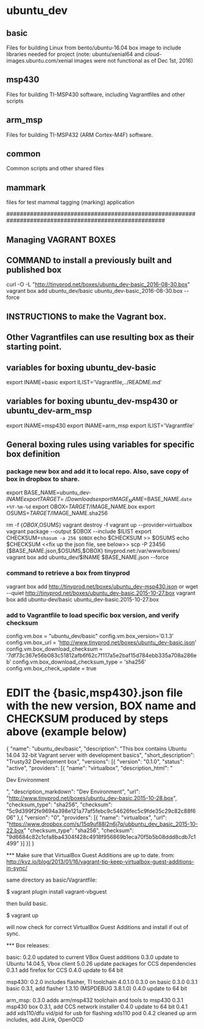 # ubuntu_dev

## basic
Files for building Linux from bento/ubuntu-16.04 box image to include libraries needed for project
(note: ubuntu/xenial64 and cloud-images.ubuntu.com/xenial images were not functional as of Dec 1st, 2016)

## msp430
Files for building TI-MSP430 software, including Vagrantfiles and other scripts

## arm_msp
Files for building TI-MSP432 (ARM Cortex-M4F) software.

## common
Common scripts and other shared files

## mammark
files for test mammal tagging (marking) application


#######################################################################################################
##
## Managing VAGRANT BOXES
##
## COMMAND to install a previously built and published box

curl -O -L "http://tinyprod.net/boxes/ubuntu_dev-basic_2016-08-30.box"
vagrant box add ubuntu_dev/basic ubuntu_dev-basic_2016-08-30.box --force


## INSTRUCTIONS to make the Vagrant box. 
##  Other Vagrantfiles can use resulting box as their starting point.

## variables for boxing ubuntu_dev-basic
export INAME=basic
export ILIST='Vagrantfile,../README.md'

## variables for boxing ubuntu_dev-msp430 or ubuntu_dev-arm_msp
export INAME=msp430
export INAME=arm_msp
export ILIST='Vagrantfile'

## General boxing rules using variables for specific box definition
###  package new box and add it to local repo. Also, save copy of box in dropbox to share.
export BASE_NAME=ubuntu_dev-$INAME
export TARGET=~/Downloads
export IMAGE_NAME=$BASE_NAME.`date +%Y-%m-%d`
export OBOX=$TARGET/$IMAGE_NAME.box
export OSUMS=$TARGET/$IMAGE_NAME.sha256

rm -f {$OBOX,$OSUMS}
vagrant destroy -f
vagrant up --provider=virtualbox
vagrant package --output $OBOX --include $ILIST
export CHECKSUM=`shasum -a 256 $OBOX`
echo $CHECKSUM >> $OSUMS
echo $CHECKSUM
<<fix up the json file, see below>>
scp -P 23456 {$BASE_NAME.json,$OSUMS,$OBOX} tinyprod.net:/var/www/boxes/
vagrant box add ubuntu_dev/$INAME $BASE_NAME.json --force

### command to retrieve a box from tinyprod
vagrant box add http://tinyprod.net/boxes/ubuntu_dev-msp430.json
or
wget --quiet http://tinyprod.net/boxes/ubuntu_dev-basic.2015-10-27.box
vagrant box add ubuntu-dev/basic ubuntu_dev-basic.2015-10-27.box

### add to Vagrantfile to load specific box version, and verify checksum
config.vm.box = "ubuntu_dev/basic"
config.vm.box_version='0.1.3'
config.vm.box_url = 'http://www.tinyprod.net/boxes/ubuntu_dev-basic.json'
config.vm.box_download_checksum = '7df73c367e56b083c51812afb6f62c7f117a5e2baf15d784ebb335a708a286eb'
config.vm.box_download_checksum_type = 'sha256'
config.vm.box_check_update = true


# EDIT the {basic,msp430}.json file with the new version, BOX name and CHECKSUM produced by steps above (example below)
{
	"name": "ubuntu_dev/basic",
	"description": "This box contains Ubuntu 14.04 32-bit Vagrant server with development basics",
	"short_description": "Trusty32 Development box",
	"versions": [{
		"version": "0.1.0",
		"status": "active",
		"providers": [{
			"name": "virtualbox",
			"description_html": "<p>Dev Environment</p>",
			"description_markdown": "Dev Environment",
			"url": "http://www.tinyprod.net/boxes/ubuntu_dev-basic.2015-10-28.box",
			"checksum_type": "sha256",
			"checksum": "5c9d399f2fe9694a398e121a77af5febc9c54626fec5c9fde35c29c82c88f606"
		},{
                "version": "0",
                "providers": [{
        	        "name": "virtualbox",
                	"url": "https://www.dropbox.com/s/15q9uf88l2n6j7q/ubbuntu_dev_basic_2015-10-22.box"
                	"checksum_type": "sha256",
                	"checksum": "9d6684c82c1cfa8ba4304f428c4918f956869b1eca70f5b5b08ddd8cdb7c1499"
        }]
    }]
}


*** Make sure that VirtualBox Guest Additions are up to date.
    from: http://kvz.io/blog/2013/01/16/vagrant-tip-keep-virtualbox-guest-additions-in-sync/

same directory as basic/Vagrantfile:

$ vagrant plugin install vagrant-vbguest

then build basic.

$ vagrant up

will now check for correct VirtualBox Guest Additions and install if out of sync.



*** Box releases:

basic:   0.2.0   updated to current VBox Guest additions
         0.3.0   update to Ubuntu 14.04.5, Vbox client 5.0.26
                 update packages for CCS dependencies
         0.3.1   add firefox for CCS
         0.4.0   update to 64 bit

msp430:  0.2.0   includes flasher, TI toolchain 4.0.1.0
         0.3.0   on basic 0.3.0
         0.3.1   basic 0.3.1, add flasher 1.3.10 (MSPDEBUG 3.8.1.0)
         0.4.0   update to 64 bit

arm_msp: 0.3.0   adds arm/msp432 toolchain and tools to msp430
         0.3.1   msp430 box 0.3.1, add CCS network installer
         0.4.0   update to 64 bit
         0.4.1   add xds110/dfu vid/pid for usb for flashing xds110 pod
         0.4.2   cleaned up arm includes, add JLink, OpenOCD
